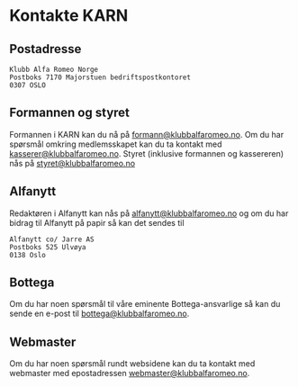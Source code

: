 # Kontakte KARN

## Postadresse
    Klubb Alfa Romeo Norge
    Postboks 7170 Majorstuen bedriftspostkontoret
    0307 OSLO

## Formannen og styret
Formannen i KARN kan du nå på [formann@klubbalfaromeo.no](mailto:formann@klubbalfaromeo.no). Om du har spørsmål omkring medlemsskapet kan du ta kontakt med [kasserer@klubbalfaromeo.no](mailto:kasserer@klubbalfaromeo.no). Styret (inklusive formannen og kassereren) nås på [styret@klubbalfaromeo.no](mailto:styret@klubbalfaromeo.no)

## Alfanytt
Redaktøren i Alfanytt kan nås på [alfanytt@klubbalfaromeo.no](mailto:alfanytt@klubbalfaromeo.no) og om du har bidrag til Alfanytt på papir så kan det sendes til 

    Alfanytt co/ Jarre AS
    Postboks 525 Ulvøya
    0138 Oslo

## Bottega
Om du har noen spørsmål til våre eminente Bottega-ansvarlige så kan du sende en e-post til [bottega@klubbalfaromeo.no](mailto:bottega@klubbalfaromeo.no).

## Webmaster
Om du har noen spørsmål rundt websidene kan du ta kontakt med webmaster med epostadressen [webmaster@klubbalfaromeo.no](mailto:webmaster@klubbalfaromeo.no).



